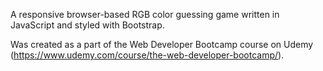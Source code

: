 A responsive browser-based RGB color guessing game written in JavaScript and styled with Bootstrap.

Was created as a part of the Web Developer Bootcamp course on Udemy (https://www.udemy.com/course/the-web-developer-bootcamp/).

